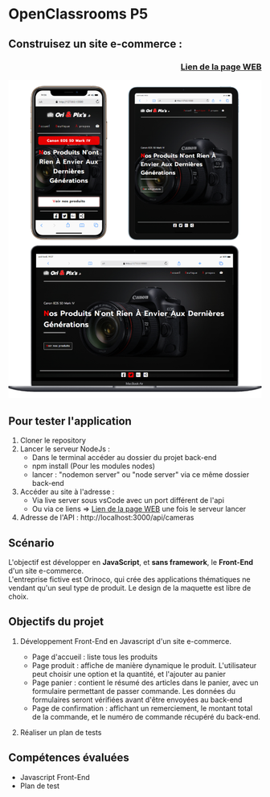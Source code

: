 # OpenClassrooms P5 
## Construisez un site e-commerce :
### <p align="right">[Lien de la page WEB](https://anthonoir576.github.io/Projet_Officiel_OpenClassRooms_P5/)</p>

![screen Site](./source/md-picture/mdpix.png)




## Pour tester l'application
1. Cloner le repository
2. Lancer le serveur NodeJs :
    - Dans le terminal accéder au dossier du projet back-end
    - npm install (Pour les modules nodes)
    - lancer : "nodemon server" ou "node server" via ce même dossier back-end
3. Accéder au site à l'adresse :
    - Via live server sous vsCode avec un port différent de l'api
    - Ou via ce liens => [Lien de la page WEB](https://anthonoir576.github.io/Projet_Officiel_OpenClassRooms_P5/) une fois le serveur lancer
4. Adresse de l'API : http://localhost:3000/api/cameras 

## Scénario
L'objectif est développer en **JavaScript**, et **sans framework**, le **Front-End** d'un site e-commerce.  
L'entreprise fictive est Orinoco, qui crée des applications thématiques ne vendant qu'un seul type de produit. 
Le design de la maquette est libre de choix.

## Objectifs du projet
1. Développement Front-End en Javascript d'un site e-commerce.
    - Page d'accueil : liste tous les produits
    - Page produit : affiche de manière dynamique le produit. L'utilisateur peut choisir une option et la quantité, et l'ajouter au panier
    - Page panier : contient le résumé des articles dans le panier, avec un formulaire permettant de passer commande. Les données du formulaires seront vérifiées avant d'être envoyées au back-end
    - Page de confirmation : affichant un remerciement, le montant total de la commande, et le numéro de commande récupéré du back-end.

2. Réaliser un plan de tests

## Compétences évaluées
- Javascript Front-End
- Plan de test

